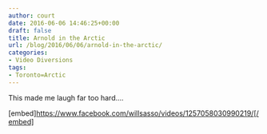 ```yaml
---
author: court
date: 2016-06-06 14:46:25+00:00
draft: false
title: Arnold in the Arctic
url: /blog/2016/06/06/arnold-in-the-arctic/
categories:
- Video Diversions
tags:
- Toronto=Arctic
---
```


This made me laugh far too hard....



[embed]https://www.facebook.com/willsasso/videos/1257058030990219/[/embed]


